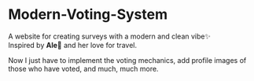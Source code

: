# Modern-Voting-System
A website for creating surveys with a modern and clean vibe✨ <br>
Inspired by <b>Ale🌙</b> and her love for travel.

Now I just have to implement the voting mechanics, add profile images of those who have voted, and much, much more.

